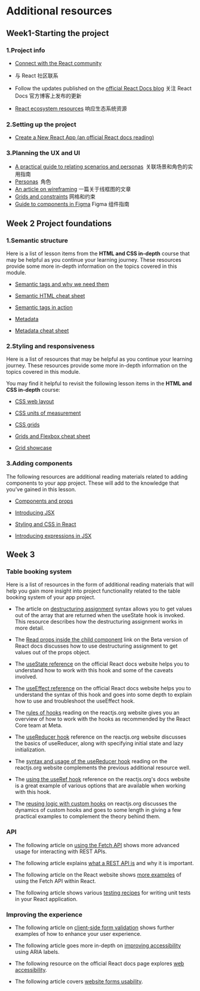 # Additional resources

## Week1-Starting the project

### 1.Project info

- [Connect with the React community](https://github.com/enaqx/awesome-react#react-community)
- 与 React 社区联系

- Follow the updates published on the [official React Docs blog](https://react.dev/blog)
关注 React Docs 官方博客上发布的更新

- [React ecosystem resources](https://github.com/enaqx/awesome-react)
响应生态系统资源

### 2.Setting up the project

- [Create a New React App (an official React docs reading)](https://react.dev/learn/start-a-new-react-project)


### 3.Planning the UX and UI

- [A practical guide to relating scenarios and personas](https://www.nngroup.com/articles/scenario-mapping-personas/) 
关联场景和角色的实用指南
- [Personas](https://www.usability.gov/how-to-and-tools/methods/personas.html)  
角色
- [An article on wireframing](https://www.interaction-design.org/literature/topics/wireframing)
一篇关于线框图的文章
- [Grids and constraints](https://www.youtube.com/watch?v=BsR9dKfkNuA) 网格和约束
- [Guide to components in Figma](https://help.figma.com/hc/en-us/articles/360038662654-Guide-to-components-in-Figma#:~:text=Components%20are%20elements%20you%20can,icons%2C%20layouts%2C%20and%20more)
Figma 组件指南

## Week 2 Project foundations

### 1.Semantic structure
Here is a list of lesson items from the **HTML and CSS in-depth** course that may be helpful as you continue your learning journey. These resources provide some more in-depth information on the topics covered in this module.

*   [Semantic tags and why we need them](https://www.coursera.org/learn/html-and-css-in-depth/item/M4OoX)
    
*   [Semantic HTML cheat sheet](https://www.coursera.org/learn/html-and-css-in-depth/supplement/ZIzeF/semantic-html-cheat-sheet)
    
*   [Semantic tags in action](https://www.coursera.org/learn/html-and-css-in-depth/lecture/AoFb0/semantic-tags-in-action)
    
*   [Metadata](https://www.coursera.org/learn/html-and-css-in-depth/lecture/EeFw9/metadata)
    
*   [Metadata cheat sheet](https://www.coursera.org/learn/html-and-css-in-depth/supplement/8QDS1/metadata-cheat-sheet)


### 2.Styling and responsiveness

Here is a list of resources that may be helpful as you continue your learning journey. These resources provide some more in-depth information on the topics covered in this module.

You may find it helpful to revisit the following lesson items in the **HTML and CSS in-depth** course:

*   [CSS web layout](https://www.coursera.org/learn/html-and-css-in-depth/lecture/qsWww/css-web-layout)
    
*   [CSS units of measurement](https://www.coursera.org/learn/html-and-css-in-depth/supplement/sBxty/css-units-of-measurement)
    
*   [CSS grids](https://www.coursera.org/learn/html-and-css-in-depth/lecture/VQIRo/css-grids)
    
*   [Grids and Flexbox cheat sheet](https://www.coursera.org/learn/html-and-css-in-depth/supplement/A76Uo/grids-and-flexbox-cheat-sheet)
    
*   [Grid showcase](https://www.coursera.org/teach/html-and-css-in-depth/KYd9Lr9AEeyUxgoSRgtsGw/content/item/lecture/b91pE/video-subtitles)


### 3.Adding components

The following resources are additional reading materials related to adding components to your app project. These will add to the knowledge that you’ve gained in this lesson.

*   [Components and props](https://reactjs.org/docs/components-and-props.html)
    
*   [Introducing JSX](https://reactjs.org/docs/introducing-jsx.html)
    
*   [Styling and CSS in React](https://reactjs.org/docs/faq-styling.html)
    
*   [Introducing expressions in JSX](https://reactjs.org/docs/introducing-jsx.html#embedding-expressions-in-jsx)

## Week 3 

### Table booking system

Here is a list of resources in the form of additional reading materials that will help you gain more insight into project functionality related to the table booking system of your app project.

*   The article on [destructuring assignment](https://developer.mozilla.org/en-US/docs/Web/JavaScript/Reference/Operators/Destructuring_assignment) syntax allows you to get values out of the array that are returned when the useState hook is invoked. This resource describes how the destructuring assignment works in more detail.
    
*   The [Read props inside the child component](https://beta.reactjs.org/learn/passing-props-to-a-component#step-2-read-props-inside-the-child-component) link on the Beta version of React docs discusses how to use destructuring assignment to get values out of the props object.
    
*   The [useState reference](https://beta.reactjs.org/learn/passing-props-to-a-component#step-2-read-props-inside-the-child-component) on the official React docs website helps you to understand how to work with this hook and some of the caveats involved.
    
*   The [useEffect reference](https://beta.reactjs.org/learn/passing-props-to-a-component#step-2-read-props-inside-the-child-component) on the official React docs website helps you to understand the syntax of this hook and goes into some depth to explain how to use and troubleshoot the useEffect hook.
    
*   The [rules of hooks](https://reactjs.org/docs/hooks-rules.html) reading on the reactjs.org website gives you an overview of how to work with the hooks as recommended by the React Core team at Meta.
    
*   The [useReducer hook](https://reactjs.org/docs/hooks-reference.html#usereducer) reference on the reactjs.org website discusses the basics of useReducer, along with specifying initial state and lazy initialization.
    
*   The [syntax and usage of the useReducer hook](https://beta.reactjs.org/apis/react/useReducer#usereducer) reading on the reactjs.org website complements the previous additional resource well.
    
*   The [using the useRef hook](https://beta.reactjs.org/apis/react/useRef#useref) reference on the reactjs.org's docs website is a great example of various options that are available when working with this hook.
    
*   The [reusing logic with custom hooks](https://beta.reactjs.org/learn/passing-props-to-a-component#step-2-read-props-inside-the-child-component) on reactjs.org discusses the dynamics of custom hooks and goes to some length in giving a few practical examples to complement the theory behind them.
    

### API

-   The following article on [using the Fetch API](https://developer.mozilla.org/en-US/docs/Web/API/Fetch_API/Using_Fetch "Using the Fetch API article") shows more advanced usage for interacting with REST APIs.
    
-   The following article explains [what a REST API is](https://www.redhat.com/en/topics/api/what-is-a-rest-api "What is a REST API") and why it is important.
    
-   The following article on the React website shows [more examples](https://reactjs.org/docs/faq-ajax.html "AJAX and APIs on React documentation") of using the Fetch API within React.
    
-   The following article shows various [testing recipes](https://reactjs.org/docs/testing-recipes.html "Testing Recipes in React") for writing unit tests in your React application.

### Improving the experience

-   The following article on [client-side form validation](https://developer.mozilla.org/en-US/docs/Learn/Forms/Form_validation "Client-side form validation") shows further examples of how to enhance your user experience.
    
-   The following article goes more in-depth on [improving accessibility](https://developer.mozilla.org/en-US/docs/Web/Accessibility/ARIA "ARIA Accessibility") using ARIA labels.
    
-   The following resource on the official React docs page explores [web accessibility](https://reactjs.org/docs/accessibility.html).
    
-   The following article covers [website forms usability](https://www.nngroup.com/articles/web-form-design/).